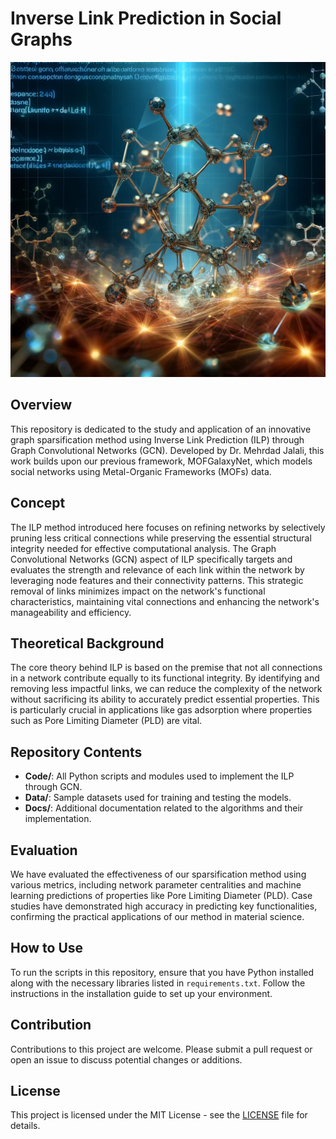 # Inverse Link Prediction in Social Graphs

![ILP.jpg](./ILP.jpg)

## Overview
This repository is dedicated to the study and application of an innovative graph sparsification method using Inverse Link Prediction (ILP) through Graph Convolutional Networks (GCN). Developed by Dr. Mehrdad Jalali, this work builds upon our previous framework, MOFGalaxyNet, which models social networks using Metal-Organic Frameworks (MOFs) data.

## Concept
The ILP method introduced here focuses on refining networks by selectively pruning less critical connections while preserving the essential structural integrity needed for effective computational analysis. The Graph Convolutional Networks (GCN) aspect of ILP specifically targets and evaluates the strength and relevance of each link within the network by leveraging node features and their connectivity patterns. This strategic removal of links minimizes impact on the network's functional characteristics, maintaining vital connections and enhancing the network's manageability and efficiency.

## Theoretical Background
The core theory behind ILP is based on the premise that not all connections in a network contribute equally to its functional integrity. By identifying and removing less impactful links, we can reduce the complexity of the network without sacrificing its ability to accurately predict essential properties. This is particularly crucial in applications like gas adsorption where properties such as Pore Limiting Diameter (PLD) are vital.

## Repository Contents
- **Code/**: All Python scripts and modules used to implement the ILP through GCN.
- **Data/**: Sample datasets used for training and testing the models.
- **Docs/**: Additional documentation related to the algorithms and their implementation.

## Evaluation
We have evaluated the effectiveness of our sparsification method using various metrics, including network parameter centralities and machine learning predictions of properties like Pore Limiting Diameter (PLD). Case studies have demonstrated high accuracy in predicting key functionalities, confirming the practical applications of our method in material science.

## How to Use
To run the scripts in this repository, ensure that you have Python installed along with the necessary libraries listed in `requirements.txt`. Follow the instructions in the installation guide to set up your environment.

## Contribution
Contributions to this project are welcome. Please submit a pull request or open an issue to discuss potential changes or additions.

## License
This project is licensed under the MIT License - see the [LICENSE](LICENSE.md) file for details.
